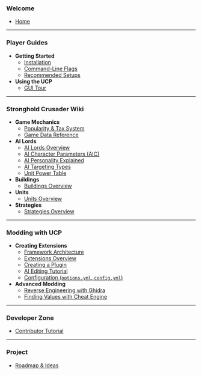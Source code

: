 ### Welcome
- [Home](Home)

---

### **Player Guides**
- **Getting Started**
  - [Installation](Player-Guides/Getting-Started/Installation)
  - [Command-Line Flags](Player-Guides/Getting-Started/Command-Line-Flags)
  - [Recommended Setups](Player-Guides/Getting-Started/Recommended-Setups)
- **Using the UCP**
  - [GUI Tour](Player-Guides/Using-the-UCP/GUI-Tour)

---

### **Stronghold Crusader Wiki**
- **Game Mechanics**
  - [Popularity & Tax System](Stronghold-Crusader-Wiki/Game-Mechanics/Popularity-System)
  - [Game Data Reference](Stronghold-Crusader-Wiki/Game-Mechanics/Game-Data-Reference)
- **AI Lords**
  - [AI Lords Overview](Stronghold-Crusader-Wiki/AI-Lords/AI-Lords-Overview)
  - [AI Character Parameters (AIC)](Stronghold-Crusader-Wiki/AI-Lords/AI-Character-Parameters)
  - [AI Personality Explained](Stronghold-Crusader-Wiki/AI-Lords/AI-Personality-Explained)
  - [AI Targeting Types](Stronghold-Crusader-Wiki/AI-Lords/AI-Targeting-Types)
  - [Unit Power Table](Stronghold-Crusader-Wiki/AI-Lords/Unit-Power-Table)
- **Buildings**
  - [Buildings Overview](Stronghold-Crusader-Wiki/Buildings/Buildings-Overview)
- **Units**
  - [Units Overview](Stronghold-Crusader-Wiki/Units/Units-Overview)
- **Strategies**
  - [Strategies Overview](Stronghold-Crusader-Wiki/Strategies/Strategies-Overview)

---

### **Modding with UCP**
- **Creating Extensions**
  - [Framework Architecture](Modding-with-UCP/Creating-Extensions/Framework-Architecture)
  - [Extensions Overview](Modding-with-UCP/Creating-Extensions/Extensions-Overview)
  - [Creating a Plugin](Modding-with-UCP/Creating-Extensions/Creating-a-Plugin)
  - [AI Editing Tutorial](Stronghold-Crusader-Wiki/AI-Lords/AI-Editing-Tutorial)
  - [Configuration (`options.yml`, `config.yml`)](Modding-with-UCP/Creating-Extensions/Configuration)
- **Advanced Modding**
  - [Reverse Engineering with Ghidra](Modding-with-UCP/Advanced-Modding/Reverse-Engineering-Ghidra)
  - [Finding Values with Cheat Engine](Modding-with-UCP/Advanced-Modding/Finding-Values-Cheat-Engine)

---

### **Developer Zone**
- [Contributor Tutorial](Developer-Zone/Contributor-Tutorial)

---

### **Project**
- [Roadmap & Ideas](Project/Roadmap-Ideas)
